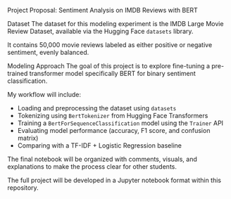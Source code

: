 
Project Proposal: Sentiment Analysis on IMDB Reviews with BERT

Dataset
The dataset for this modeling experiment is the IMDB Large Movie Review Dataset, available via the Hugging Face `datasets` library.

It contains 50,000 movie reviews labeled as either positive or negative sentiment, evenly balanced.

Modeling Approach
The goal of this project is to explore fine-tuning a pre-trained transformer model specifically BERT for binary sentiment classification.  

My workflow will include:
- Loading and preprocessing the dataset using `datasets`
- Tokenizing using `BertTokenizer` from Hugging Face Transformers
- Training a `BertForSequenceClassification` model using the `Trainer` API
- Evaluating model performance (accuracy, F1 score, and confusion matrix)
- Comparing with a TF-IDF + Logistic Regression baseline

The final notebook will be organized with comments, visuals, and explanations to make the process clear for other students.

The full project will be developed in a Jupyter notebook format within this repository.
